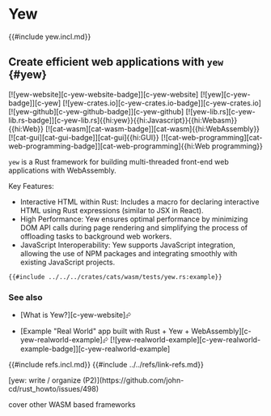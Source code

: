 # Yew

{{#include yew.incl.md}}

## Create efficient web applications with `yew` {#yew}

[![yew-website][c-yew-website-badge]][c-yew-website] [![yew][c-yew-badge]][c-yew] [![yew-crates.io][c-yew-crates.io-badge]][c-yew-crates.io] [![yew-github][c-yew-github-badge]][c-yew-github] [![yew-lib.rs][c-yew-lib.rs-badge]][c-yew-lib.rs]{{hi:yew}}{{hi:Javascript}}{{hi:Webasm}}{{hi:Web}} [![cat-wasm][cat-wasm-badge]][cat-wasm]{{hi:WebAssembly}} [![cat-gui][cat-gui-badge]][cat-gui]{{hi:GUI}} [![cat-web-programming][cat-web-programming-badge]][cat-web-programming]{{hi:Web programming}}

`yew` is a Rust framework for building multi-threaded front-end web applications with WebAssembly.

Key Features:

- Interactive HTML within Rust: Includes a macro for declaring interactive HTML using Rust expressions (similar to JSX in React).
- High Performance: Yew ensures optimal performance by minimizing DOM API calls during page rendering and simplifying the process of offloading tasks to background web workers.
- JavaScript Interoperability: Yew supports JavaScript integration, allowing the use of NPM packages and integrating smoothly with existing JavaScript projects.

```rust,editable
{{#include ../../../crates/cats/wasm/tests/yew.rs:example}}
```

### See also

- [What is Yew?][c-yew-website]⮳

- [Example "Real World" app built with Rust + Yew + WebAssembly][c-yew-realworld-example]⮳ [![yew-realworld-example][c-yew-realworld-example-badge]][c-yew-realworld-example]

{{#include refs.incl.md}}
{{#include ../../refs/link-refs.md}}

<div class="hidden">
[yew: write / organize (P2)](https://github.com/john-cd/rust_howto/issues/498)

cover other WASM based frameworks
</div>
